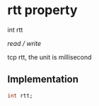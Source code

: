 


# rtt property







int rtt
  
_<span class="feature">read / write</span>_



<p>tcp rtt, the unit is millisecond</p>



## Implementation

```dart
int rtt;
```







